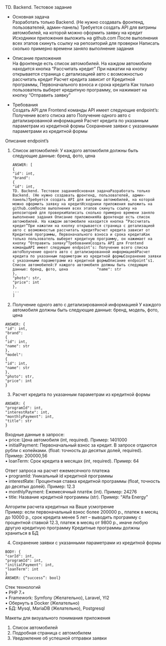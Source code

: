 TD. Backend. Тестовое задание

* Основная задача  
Разработать только Backend. (Не нужно создавать фронтенд, пользователей,
админ-панель)
Требуется создать API для витрины автомобилей, на которой можно оформить заявку
на кредит
Исходники приложения выложить на github.com
После выполнения всех этапов скинуть ссылку на репозиторий для проверки
Написать сколько примерно времени заняло выполнение задания

* Описание приложения  
На фронтенде есть список автомобилей. На каждом автомобиле находится кнопка
“Рассчитать кредит”
При нажатии на кнопку открывается страница с детализацией авто с возможностью
рассчитать кредит
Расчет кредита зависит от Кредитной программы, Первоначального взноса и срока
кредита
Как только пользователь выберет кредитную программу, он нажимает на кнопку
“Отправить заявку”

* Требования  
Создать API для Frontend команды
API имеет следующие endpoint’s:
Получение всего списка авто
Получение одного авто с детализированной информацией
Расчет кредита по указанным параметрам из кредитной формы
Сохранение заявки с указанными параметрами из кредитной формы

Описание endpoint’s  
1. Список автомобилей:
   У каждого автомобиля должны быть следующие данные: бренд, фото, цена

   ```GET /api/v1/cars
   ANSWER: [
   {
   "id": int,
   "brand":
   {
   "id": int,
   TD. Backend. Тестовое заданиеОсновная задачаРазработать только Backend. (Не нужно создавать фронтенд, пользователей, админ-панель)Требуется создать API для витрины автомобилей, на которой можно оформить заявку на кредитИсходники приложения выложить на github.comПосле выполнения всех этапов скинуть ссылку на репозиторий для проверкиНаписать сколько примерно времени заняло выполнение задания Описание приложенияНа фронтенде есть список автомобилей. На каждом автомобиле находится кнопка “Рассчитать кредит”При нажатии на кнопку открывается страница с детализацией авто с возможностью рассчитать кредитРасчет кредита зависит от Кредитной программы, Первоначального взноса и срока кредитаКак только пользователь выберет кредитную программу, он нажимает на кнопку “Отправить заявку”ТребованияСоздать API для Frontend командыAPI имеет следующие endpoint’s: Получение всего списка автоПолучение одного авто с детализированной информациейРасчет кредита по указанным параметрам из кредитной формыСохранение заявки с указанными параметрами из кредитной формыОписание endpoint’s1. Список автомобилей:У каждого автомобиля должны быть следующие данные: бренд, фото, цена	            "name": str
   },
   "photo": str,
   "price": int
   },
   ...
   ]
   ```

2. Получение одного авто с детализированной информацией
   У каждого автомобиля должны быть следующие данные: бренд, модель, фото, цена  
```GET /api/v1/cars/{id}
ANSWER: {
"id": int,
"brand":
{
"id": int,
"name": str
},
"model":
{
"id": int,
"name": str
},
"photo": str,
"price": int
}
```

3. Расчет кредита по указанным параметрам из кредитной формы
```GET /api/v1/credit/calculate?price={price}&initialPayment={initialPayment}&loanTerm={loanTerm}
ANSWER: {
"programId": int,
"interestRate": int,
"monthlyPayment": int,
"title": str
}
```
Входные данные в запросе:  
•	price: Цена автомобиля (int, required). Пример: 1401000  
•	initialPayment: Первоначальный взнос за кредит. В запросе отдаются рубли с копейками. (float: точность до десятых долей, required). Пример: 200000,56  
•	loanTerm: Срок кредита в месяцах (int, required). Пример: 64  

Ответ запроса на расчет ежемесячного платежа  
•	programId: Уникальный id кредитной программы  
•	interestRate: Процентная ставка кредитной программы (float, точность до десятых долей). Пример: 12.3  
•	monthlyPayment: Ежемесячный платёж (int). Пример: 24276  
•	title: Название кредитной программы (str). Пример: “Alfa Energy”  

Алгоритм расчета кредитных на Ваше усмотрение  
Пример: если первоначальный взнос более 200000 р., платеж в месяц до 10000 р., срок кредита менее 5 лет – выводить программу с процентной ставкой 12.3, платеж в месяц от 9800 р., иначе любую другую кредитную программу
Кредитные программы должны храниться в БД

4. Сохранение заявки с указанными параметрами из кредитной формы  
```POST /api/v1/request
BODY: {
"carId": int,
"programId": int,
"initialPayment": int,
"loanTerm": int
}
ANSWER: {“success”: bool}
```

Стек технологий  
•	PHP 7.+  
•	Framework: Symfony (Желательно), Laravel, YI2  
•	Обернуть в Docker (Желательно)  
•	БД: Mysql, MariaDB (Желательно), Postgresql  


Макеты для визуального понимания приложения
1. Список автомобилей  
2. Подробная страница с автомобилем  
3. Уведомление об успешной отправки заявки  

